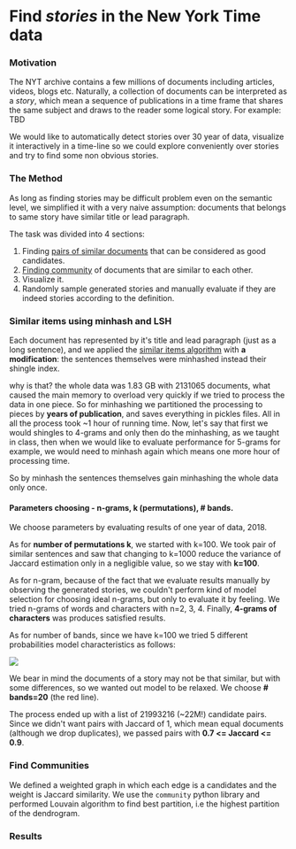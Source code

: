 # Find *stories* in the New York Time data

### Motivation

The NYT archive contains a few millions of documents including articles, videos, blogs etc. Naturally, a collection of documents can be interpreted as a *story*, which mean a sequence of publications in a time frame that shares the same subject and draws to the reader some logical story. For example: TBD

We would like to automatically detect stories over 30 year of data, visualize it interactively in a time-line so we could explore conveniently over stories and try to find some non obvious stories.

### The Method

As long as finding stories may be difficult problem even on the semantic level, we simplified it with a very naive assumption: documents that belongs to same story have similar title or lead paragraph. 

The task was divided into 4 sections: 

1. Finding <u>pairs of similar documents</u> that can be considered as good candidates. 
2. <u>Finding community</u> of documents that are similar to each other.
3. Visualize it.
4. Randomly sample generated stories and manually evaluate if they are indeed stories according to the definition.

### Similar items using minhash and LSH

Each document has represented by it's title and lead paragraph (just as a long sentence), and we applied the <u>similar items algorithm</u> with **a modification**: the sentences themselves were minhashed instead their shingle index.

why is that? the whole data was 1.83 GB with 2131065 documents, what caused the main memory to overload very quickly if we tried to process the data in one piece. So for minhashing we partitioned the processing to pieces by **years of publication**, and saves everything in pickles files. All in all the process took ~1 hour of running time. Now, let's say that first we would shingles to 4-grams and only then do the minhashing, as we taught in class, then when we would like to evaluate performance for 5-grams for example, we would need to minhash again which means one more hour of processing time. 

So by minhash the sentences themselves gain minhashing the whole data only once.

#### Parameters choosing - n-grams, k (permutations), # bands. 

We choose parameters by evaluating results of one year of data, 2018.

 As for **number of permutations k**, we started with k=100. We took pair of similar sentences and saw that changing to k=1000 reduce the variance of Jaccard estimation only in a negligible value, so we stay with **k=100**.  

As for n-gram, because of the fact that we evaluate results manually by observing the generated stories, we couldn't perform kind of model selection for choosing ideal n-grams, but only to evaluate it by feeling. We tried n-grams of words and characters with n=2, 3, 4. Finally, **4-grams of characters** was produces satisfied results. 

As for number of bands, since we have k=100 we tried 5 different probabilities model characteristics as follows:

 ![](/home/alon/projects/nyt/jac.png)

We bear in mind the documents of a story may not be that similar, but with some differences, so we wanted out model to be relaxed. We choose **# bands=20** (the red line).

The process ended up with a list of 21993216 (~22M!) candidate pairs. Since we didn't want pairs with Jaccard of 1, which mean equal documents (although we drop duplicates), we passed pairs with **0.7 <= Jaccard <= 0.9**.

### Find Communities

We defined a weighted graph in which each edge is a candidates and the weight is Jaccard similarity. We use the `community` python library and performed Louvain algorithm to find best partition, i.e the highest partition of the dendrogram.

### Results

